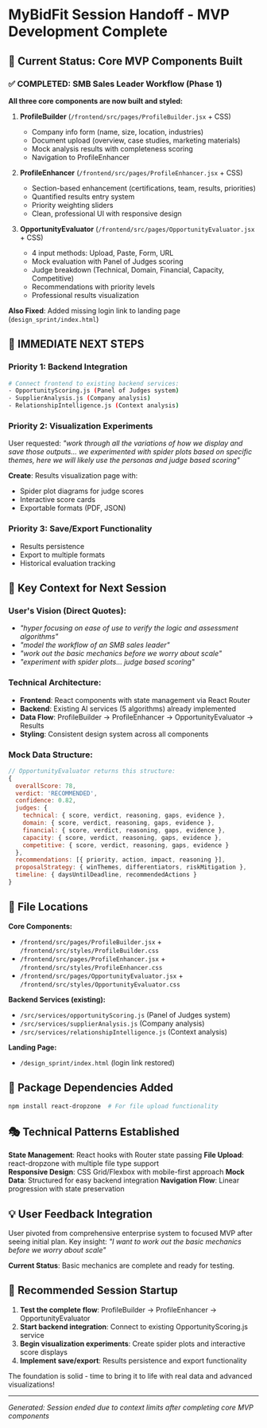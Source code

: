 # MyBidFit Session Handoff - MVP Development Complete

## 🎯 Current Status: Core MVP Components Built

### ✅ COMPLETED: SMB Sales Leader Workflow (Phase 1)

**All three core components are now built and styled:**

1. **ProfileBuilder** (`/frontend/src/pages/ProfileBuilder.jsx` + CSS)
   - Company info form (name, size, location, industries)
   - Document upload (overview, case studies, marketing materials)
   - Mock analysis results with completeness scoring
   - Navigation to ProfileEnhancer

2. **ProfileEnhancer** (`/frontend/src/pages/ProfileEnhancer.jsx` + CSS)  
   - Section-based enhancement (certifications, team, results, priorities)
   - Quantified results entry system
   - Priority weighting sliders
   - Clean, professional UI with responsive design

3. **OpportunityEvaluator** (`/frontend/src/pages/OpportunityEvaluator.jsx` + CSS)
   - 4 input methods: Upload, Paste, Form, URL
   - Mock evaluation with Panel of Judges scoring
   - Judge breakdown (Technical, Domain, Financial, Capacity, Competitive)
   - Recommendations with priority levels
   - Professional results visualization

**Also Fixed**: Added missing login link to landing page (`design_sprint/index.html`)

## 🎯 IMMEDIATE NEXT STEPS

### Priority 1: Backend Integration
```bash
# Connect frontend to existing backend services:
- OpportunityScoring.js (Panel of Judges system)
- SupplierAnalysis.js (Company analysis)
- RelationshipIntelligence.js (Context analysis)
```

### Priority 2: Visualization Experiments
User requested: *"work through all the variations of how we display and save those outputs... we experimented with spider plots based on specific themes, here we will likely use the personas and judge based scoring"*

**Create**: Results visualization page with:
- Spider plot diagrams for judge scores
- Interactive score cards
- Exportable formats (PDF, JSON)

### Priority 3: Save/Export Functionality
- Results persistence
- Export to multiple formats
- Historical evaluation tracking

## 🧠 Key Context for Next Session

### User's Vision (Direct Quotes):
- *"hyper focusing on ease of use to verify the logic and assessment algorithms"*
- *"model the workflow of an SMB sales leader"*
- *"work out the basic mechanics before we worry about scale"*
- *"experiment with spider plots... judge based scoring"*

### Technical Architecture:
- **Frontend**: React components with state management via React Router
- **Backend**: Existing AI services (5 algorithms) already implemented
- **Data Flow**: ProfileBuilder → ProfileEnhancer → OpportunityEvaluator → Results
- **Styling**: Consistent design system across all components

### Mock Data Structure:
```javascript
// OpportunityEvaluator returns this structure:
{
  overallScore: 78,
  verdict: 'RECOMMENDED',
  confidence: 0.82,
  judges: {
    technical: { score, verdict, reasoning, gaps, evidence },
    domain: { score, verdict, reasoning, gaps, evidence },
    financial: { score, verdict, reasoning, gaps, evidence },
    capacity: { score, verdict, reasoning, gaps, evidence },
    competitive: { score, verdict, reasoning, gaps, evidence }
  },
  recommendations: [{ priority, action, impact, reasoning }],
  proposalStrategy: { winThemes, differentiators, riskMitigation },
  timeline: { daysUntilDeadline, recommendedActions }
}
```

## 📁 File Locations

**Core Components:**
- `/frontend/src/pages/ProfileBuilder.jsx` + `/frontend/src/styles/ProfileBuilder.css`
- `/frontend/src/pages/ProfileEnhancer.jsx` + `/frontend/src/styles/ProfileEnhancer.css`  
- `/frontend/src/pages/OpportunityEvaluator.jsx` + `/frontend/src/styles/OpportunityEvaluator.css`

**Backend Services (existing):**
- `/src/services/opportunityScoring.js` (Panel of Judges system)
- `/src/services/supplierAnalysis.js` (Company analysis)
- `/src/services/relationshipIntelligence.js` (Context analysis)

**Landing Page:**
- `/design_sprint/index.html` (login link restored)

## 🔧 Package Dependencies Added
```bash
npm install react-dropzone  # For file upload functionality
```

## 🎭 Technical Patterns Established

**State Management**: React hooks with Router state passing
**File Upload**: react-dropzone with multiple file type support  
**Responsive Design**: CSS Grid/Flexbox with mobile-first approach
**Mock Data**: Structured for easy backend integration
**Navigation Flow**: Linear progression with state preservation

## 💡 User Feedback Integration

User pivoted from comprehensive enterprise system to focused MVP after seeing initial plan. Key insight: *"I want to work out the basic mechanics before we worry about scale"*

**Current Status**: Basic mechanics are complete and ready for testing.

## 🚀 Recommended Session Startup

1. **Test the complete flow**: ProfileBuilder → ProfileEnhancer → OpportunityEvaluator
2. **Start backend integration**: Connect to existing OpportunityScoring.js service
3. **Begin visualization experiments**: Create spider plots and interactive score displays
4. **Implement save/export**: Results persistence and export functionality

The foundation is solid - time to bring it to life with real data and advanced visualizations!

---
*Generated: Session ended due to context limits after completing core MVP components*